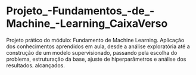 # Projeto_-Fundamentos_-de_-Machine_-Learning_CaixaVerso
Projeto prático do módulo: Fundamento de Machine Learning.  Aplicação dos conhecimentos aprendidos em aula, desde a análise exploratória até a construção de um modelo supervisionado, passando pela escolha do problema, estruturação da base, ajuste de hiperparâmetros e análise dos resultados. alcançados.
